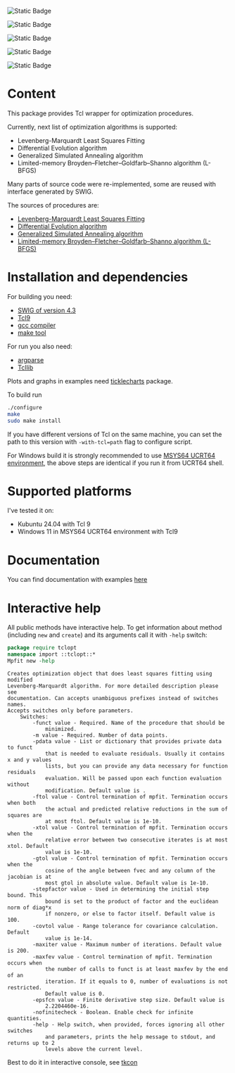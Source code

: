 ![Static Badge](https://img.shields.io/badge/version-0.3-blue)

![Static Badge](https://img.shields.io/badge/license-MIT-blue)

![Static Badge](https://img.shields.io/badge/Tcl_version-9.0-blue)

![Static Badge](https://img.shields.io/badge/Kubuntu_24.04-pass-green)

![Static Badge](https://img.shields.io/badge/Windows_11-pass-green)

# Content

This package provides Tcl wrapper for optimization procedures.

Currently, next list of optimization algorithms is supported:
- Levenberg-Marquardt Least Squares Fitting
- Differential Evolution algorithm
- Generalized Simulated Annealing algorithm
- Limited-memory Broyden–Fletcher–Goldfarb–Shanno algorithm (L-BFGS)

Many parts of source code were re-implemented, some are reused with interface generated by SWIG.

The sources of procedures are:
- [Levenberg-Marquardt Least Squares Fitting](http://cow.physics.wisc.edu/%7Ecraigm/idl/cmpfit.html)
- [Differential Evolution algorithm](http://mirror.krakadikt.com/2004-11-13-genetic-algorithms/www.icsi.berkeley.edu/%257Estorn/code.html#csou)
- [Generalized Simulated Annealing algorithm](https://journal.r-project.org/articles/RJ-2013-002/)
- [Limited-memory Broyden–Fletcher–Goldfarb–Shanno algorithm (L-BFGS)](https://www.chokkan.org/software/liblbfgs/)

# Installation and dependencies

For building you need:
- [SWIG of version 4.3](https://www.swig.org/download.html)
- [Tcl9](https://www.tcl.tk/software/tcltk/9.0.html)
- [gcc compiler](https://gcc.gnu.org/)
- [make tool](https://www.gnu.org/software/make/)

For run you also need:
- [argparse](https://github.com/georgtree/argparse)
- [Tcllib](https://www.tcl.tk/software/tcllib/)

Plots and graphs in examples need [ticklecharts](https://github.com/nico-robert/ticklecharts) package.

To build run 
```bash
./configure
make
sudo make install
```
If you have different versions of Tcl on the same machine, you can set the path to this version with `-with-tcl=path`
flag to configure script.

For Windows build it is strongly recommended to use [MSYS64 UCRT64 environment](https://www.msys2.org/), the above
steps are identical if you run it from UCRT64 shell.

# Supported platforms

I've tested it on:
- Kubuntu 24.04 with Tcl 9
- Windows 11 in MSYS64 UCRT64 environment with Tcl9

# Documentation

You can find documentation with examples [here](https://georgtree.github.io/tclopt)

# Interactive help

All public methods have interactive help. To get information about method (including `new` and `create`) and its
arguments call it with `-help` switch:

``` tcl
package require tclopt
namespace import ::tclopt::*
Mpfit new -help
```

``` text
Creates optimization object that does least squares fitting using modified
Levenberg-Marquardt algorithm. For more detailed description please see
documentation. Can accepts unambiguous prefixes instead of switches names.
Accepts switches only before parameters.
    Switches:
        -funct value - Required. Name of the procedure that should be
            minimized.
        -m value - Required. Number of data points.
        -pdata value - List or dictionary that provides private data to funct
            that is needed to evaluate residuals. Usually it contains x and y values
            lists, but you can provide any data necessary for function residuals
            evaluation. Will be passed upon each function evaluation without
            modification. Default value is .
        -ftol value - Control termination of mpfit. Termination occurs when both
            the actual and predicted relative reductions in the sum of squares are
            at most ftol. Default value is 1e-10.
        -xtol value - Control termination of mpfit. Termination occurs when the
            relative error between two consecutive iterates is at most xtol. Default
            value is 1e-10.
        -gtol value - Control termination of mpfit. Termination occurs when the
            cosine of the angle between fvec and any column of the jacobian is at
            most gtol in absolute value. Default value is 1e-10.
        -stepfactor value - Used in determining the initial step bound. This
            bound is set to the product of factor and the euclidean norm of diag*x
            if nonzero, or else to factor itself. Default value is 100.
        -covtol value - Range tolerance for covariance calculation. Default
            value is 1e-14.
        -maxiter value - Maximum number of iterations. Default value is 200.
        -maxfev value - Control termination of mpfit. Termination occurs when
            the number of calls to funct is at least maxfev by the end of an
            iteration. If it equals to 0, number of evaluations is not restricted.
            Default value is 0.
        -epsfcn value - Finite derivative step size. Default value is
            2.2204460e-16.
        -nofinitecheck - Boolean. Enable check for infinite quantities.
        -help - Help switch, when provided, forces ignoring all other switches
            and parameters, prints the help message to stdout, and returns up to 2
            levels above the current level.
```

Best to do it in interactive console, see [tkcon](https://github.com/bohagan1/TkCon)
